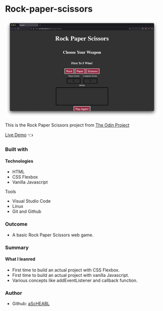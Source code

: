 # Rock-paper-scissors <br>

![Screenshot](./resources/image/Screen%20Shot%202022-07-17%20at%202.44.41%20PM.png)

This is the Rock Paper Scissors project from [The Odin Project](https://www.theodinproject.com/lessons/foundations-rock-paper-scissors) <br>

[Live Demo](https://ascheabl.github.io/Rock-paper-scissors/) 👈 <br>

### Built with <br>

#### Technologies <br>

- HTML <br>
- CSS Flexbox <br>
- Vanilla Javascript <br>

Tools <br>
- Visual Studio Code <br>
- Linux <br>
- Git and Github <br>

### Outcome <br>

- A basic Rock Paper Scissors web game. <br>

### Summary <br>

#### What I leanred <br>

- First time to build an actual project with CSS Flexbox. <br>
- First time to build an actual project with vanilla Javascript. <br>
- Various concepts like addEventListener and callback function. <br>

### Author <br>

- Github: [aScHEABL](https://github.com/aScHEABL)